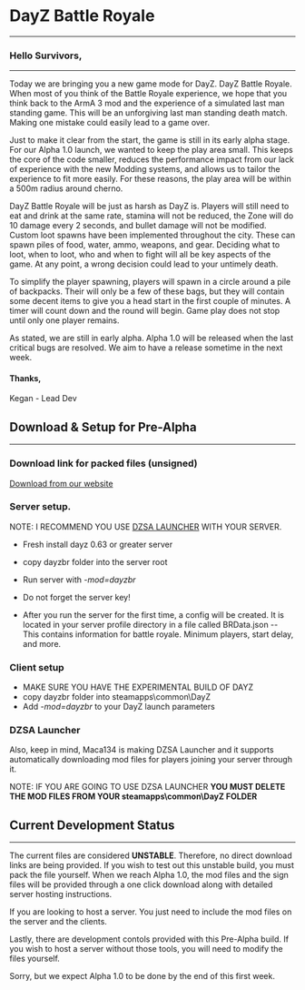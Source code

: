 # DayZ Battle Royale
-------

### Hello Survivors,
-----
Today we are bringing you a new game mode for DayZ. DayZ Battle Royale. When most of you think of the Battle Royale experience, we hope that you think back to the ArmA 3 mod and the experience of a simulated last man standing game. This will be an unforgiving last man standing death match. Making one mistake could easily lead to a game over. 

Just to make it clear from the start, the game is still in its early alpha stage. For our Alpha 1.0 launch, we wanted to keep the play area small. This keeps the core of the code smaller, reduces the performance impact from our lack of experience with the new Modding systems, and allows us to tailor the experience to fit more easily. For these reasons, the play area will be within a 500m radius around cherno. 

DayZ Battle Royale will be just as harsh as DayZ is. Players will still need to eat and drink at the same rate, stamina will not be reduced, the Zone will do 10 damage every 2 seconds, and bullet damage will not be modified. Custom loot spawns have been implemented throughout the city. These can spawn piles of food, water, ammo, weapons, and gear. Deciding what to loot, when to loot, who and when to fight will all be key aspects of the game. At any point, a wrong decision could lead to your untimely death. 

To simplify the player spawning, players will spawn in a circle around a pile of backpacks. Their will only be a few of these bags, but they will contain some decent items to give you a head start in the first couple of minutes. A timer will count down and the round will begin. Game play does not stop until only one player remains. 

As stated, we are still in early alpha. Alpha 1.0 will be released when the last critical bugs are resolved. We aim to have a release sometime in the next week.

#### Thanks,

Kegan - Lead Dev
 
  
## Download & Setup for Pre-Alpha
-----
### Download link for packed files (unsigned)
[Download from our website](http://lystic.net/DayZBR/dayzbr.rar)

### Server setup.
NOTE: I RECOMMEND YOU USE [DZSA LAUNCHER](https://www.dayzsalauncher.com/#/tools) WITH YOUR SERVER.
- Fresh install dayz 0.63 or greater server
- copy dayzbr folder into the server root
- Run server with *-mod=dayzbr*
- Do not forget the server key!

- After you run the server for the first time, a config will be created. It is located in your server profile directory in a file called BRData.json
-- This contains information for battle royale. Minimum players, start delay, and more.


### Client setup
- MAKE SURE YOU HAVE THE EXPERIMENTAL BUILD OF DAYZ
- copy dayzbr folder into  steamapps\common\DayZ
- Add *-mod=dayzbr* to your DayZ launch parameters

### DZSA Launcher
Also, keep in mind, Maca134 is making DZSA Launcher and it supports automatically downloading mod files for players joining your server through it.
  
NOTE: IF YOU ARE GOING TO USE DZSA LAUNCHER **YOU MUST DELETE THE MOD FILES FROM YOUR steamapps\common\DayZ FOLDER** 
  
## Current Development Status
------

The current files are considered **UNSTABLE**. Therefore, no direct download links are being provided. If you wish to test out this unstable build, you must pack the file yourself. When we reach Alpha 1.0, the mod files and the sign files will be provided through a one click download along with detailed server hosting instructions.

If you are looking to host a server. You just need to include the mod files on the server and the clients.

Lastly, there are development contols provided with this Pre-Alpha build. If you wish to host a server without those tools, you will need to modify the files yourself.

Sorry, but we expect Alpha 1.0 to be done by the end of this first week.